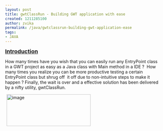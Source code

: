 ```yaml
---
layout: post
title: gwtClassRun - Building GWT application with ease
created: 1211285100
author: zvika
permalink: /java/gwtclassrun-building-gwt-application-ease
tags:
- JAVA
---
```

<p><span id="thmr_42" class="thmr_call"><span id="thmr_6" class="thmr_call"><p><u><strong><font size="4">Introduction</font></strong></u></p> <p>How many times have you wish that you can easily run any EntryPoint class in a GWT project as easy as a Java class with Main method in a IDE ?&nbsp; How many times you realize you can be more productive testing a certain EntryPoint class but shrug off&nbsp; it off due to non-intuitive steps to make it happen ? Finally, the wait is over and a effective solution has been delivered by a nifty utility, gwtClassRun.</p> <p><img width="275" height="104" border="0" rel="lightbox" src="http://geekyware.files.wordpress.com/2008/05/image11.png?w=275&amp;h=104" alt="image" style="border-width: 0pt; margin: 0pt 10px 0pt 5px;" /></p></span></span></p>
